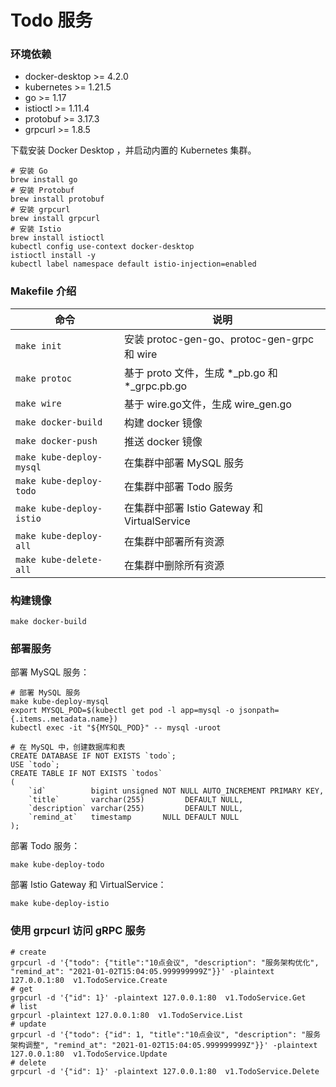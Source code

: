 # Todo 服务

### 环境依赖

* docker-desktop >= 4.2.0
* kubernetes >= 1.21.5
* go >= 1.17
* istioctl >= 1.11.4
* protobuf >= 3.17.3
* grpcurl >= 1.8.5


下载安装 Docker Desktop ，并启动内置的 Kubernetes 集群。

```shell
# 安装 Go
brew install go
# 安装 Protobuf
brew install protobuf
# 安装 grpcurl
brew install grpcurl
# 安装 Istio
brew install istioctl
kubectl config use-context docker-desktop
istioctl install -y
kubectl label namespace default istio-injection=enabled
```

### Makefile 介绍

|  命令   | 说明  |
|  ----  | ----  |
| `make init`  | 安装 protoc-gen-go、protoc-gen-grpc 和 wire|
| `make protoc`  | 基于 proto 文件，生成 *_pb.go 和 *_grpc.pb.go |
| `make wire`    | 基于 wire.go文件，生成 wire_gen.go |
| `make docker-build`  | 构建 docker 镜像 |
| `make docker-push`   | 推送 docker 镜像 |
| `make kube-deploy-mysql` | 在集群中部署 MySQL 服务 |
| `make kube-deploy-todo` | 在集群中部署 Todo 服务 |
| `make kube-deploy-istio` | 在集群中部署 Istio Gateway 和 VirtualService |
| `make kube-deploy-all` | 在集群中部署所有资源 |
| `make kube-delete-all` | 在集群中删除所有资源 |

### 构建镜像

```shell
make docker-build
```

### 部署服务

部署 MySQL 服务：

```shell
# 部署 MySQL 服务
make kube-deploy-mysql
export MYSQL_POD=$(kubectl get pod -l app=mysql -o jsonpath={.items..metadata.name})
kubectl exec -it "${MYSQL_POD}" -- mysql -uroot
```

```mysql
# 在 MySQL 中，创建数据库和表
CREATE DATABASE IF NOT EXISTS `todo`;
USE `todo`;
CREATE TABLE IF NOT EXISTS `todos`
(
    `id`          bigint unsigned NOT NULL AUTO_INCREMENT PRIMARY KEY,
    `title`       varchar(255)         DEFAULT NULL,
    `description` varchar(255)         DEFAULT NULL,
    `remind_at`   timestamp       NULL DEFAULT NULL
);
```

部署 Todo 服务：

```shell
make kube-deploy-todo
```

部署 Istio Gateway 和 VirtualService：

```shell
make kube-deploy-istio
```

### 使用 grpcurl 访问 gRPC 服务

```shell
# create
grpcurl -d '{"todo": {"title":"10点会议", "description": "服务架构优化", "remind_at": "2021-01-02T15:04:05.999999999Z"}}' -plaintext 127.0.0.1:80  v1.TodoService.Create 
# get
grpcurl -d '{"id": 1}' -plaintext 127.0.0.1:80  v1.TodoService.Get 
# list
grpcurl -plaintext 127.0.0.1:80  v1.TodoService.List
# update
grpcurl -d '{"todo": {"id": 1, "title":"10点会议", "description": "服务架构调整", "remind_at": "2021-01-02T15:04:05.999999999Z"}}' -plaintext 127.0.0.1:80  v1.TodoService.Update
# delete
grpcurl -d '{"id": 1}' -plaintext 127.0.0.1:80  v1.TodoService.Delete 
```